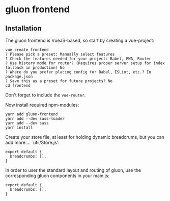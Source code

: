 # gluon frontend

## Installation

The gluon frontend is VueJS-based, so start by creating a vue-project:

````
vue create frontend
? Please pick a preset: Manually select features
? Check the features needed for your project: Babel, PWA, Router
? Use history mode for router? (Requires proper server setup for index fallback in production) No
? Where do you prefer placing config for Babel, ESLint, etc.? In package.json
? Save this as a preset for future projects? No
cd frontend
````

Don't forget to include the `vue-router`.

Now install required npm-modules:

````
yarn add gluon-frontend
yarn add --dev sass-loader
yarn add --dev sass
yarn install
````

Create your store file, at least for holding dynamic breadcrums, but you can add more....
`util/Store.js':

````
export default {
  breadcrumbs: [],
}
````

In order to user the standard layout and routing of gluon, use the corresponding gluon components in your main.js:

````
export default {
  breadcrumbs: [],
}
````


